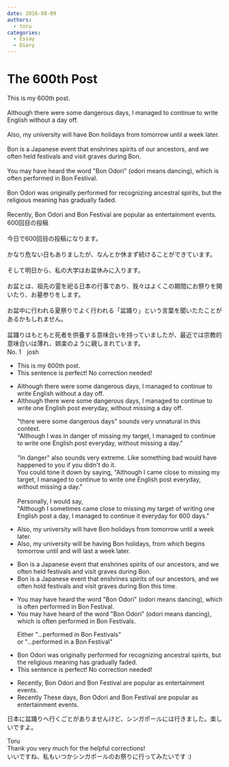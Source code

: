 ```yaml
---
date: 2016-08-09
authors:
  - toru
categories:
  - Essay
  - Diary
---
```


<h1 id="subject_show">The 600th Post</h1>
<div class="date" hidden>Aug 9, 2016 11:15</div>
<div id="post"><div id="body_show_ori">
This is my 600th post.<br/><br/>Although there were some dangerous days, I managed to continue to write English without a day off.<br/><br/>Also, my university will have Bon holidays from tomorrow until a week later.<br/><br/>Bon is a Japanese event that enshrines spirits of our ancestors, and we often held festivals and visit graves during Bon.<br/><br/>You may have heard the word "Bon Odori" (odori means dancing), which is often performed in Bon Festival.<br/><br/>Bon Odori was originally performed for recognizing ancestral spirits, but the religious meaning has gradually faded.<br/><br/>Recently, Bon Odori and Bon Festival are popular as entertainment events.
</div></div>

<!-- more -->

<div id="post_ja"><div id="body_show_mo">
600回目の投稿<br/><br/>今日で600回目の投稿になります。<br/><br/>かなり危ない日もありましたが、なんとか休まず続けることができています。<br/><br/>そして明日から、私の大学はお盆休みに入ります。<br/><br/>お盆とは、祖先の霊を祀る日本の行事であり、我々はよくこの期間にお祭りを開いたり、お墓参りをします。<br/><br/>お盆中に行われる夏祭りでよく行われる「盆踊り」という言葉を聞いたたことがあるかもしれません。<br/><br/>盆踊りはもともと死者を供養する意味合いを持っていましたが、最近では宗教的意味合いは薄れ、娯楽のように親しまれています。
</div></div>
<div id="block"><div class="first_name"> No. 1　<span class="just_name">josh</span></div><div id="block2">
<ul class="correction_field">
<li class="incorrect">This is my 600th post.</li>
<li class="corrected perfect">This sentence is perfect! No correction needed!</li>
</ul>
<ul class="correction_field">
<li class="incorrect">Although there were some dangerous days, I managed to continue to write English without a day off.</li>
<li class="corrected correct">
Although <span class="f_gray">there were some dangerous days</span>, I managed to continue to write <span class="f_blue">one</span> English post <span class="f_blue">everyday, </span>without <span class="f_blue">missing </span>a day <span class="sline">off</span>.
<p class="correction_comment">"there were some dangerous days" sounds very unnatural in this context.<br/>"Although I was in danger of missing my target, I managed to continue to write one English post everyday, without missing a day."<br/><br/>"In danger" also sounds very extreme. Like something bad would have happened to you if you didn't do it.<br/>You could tone it down by saying, "Although I came close to missing my target, I managed to continue to write one English post everyday, without missing a day."<br/><br/>Personally, I would say,<br/>"Although I sometimes came close to missing my target of writing one English post a day, I managed to continue it everyday for 600 days."</p>
</li>
</ul>
<ul class="correction_field">
<li class="incorrect">Also, my university will have Bon holidays from tomorrow until a week later.</li>
<li class="corrected correct">
Also, my university will <span class="f_blue">be</span> <span class="f_blue">having </span>Bon holidays, <span class="sline">from</span> <span class="f_blue">which</span> begins tomorrow <span class="sline">until</span> <span class="f_blue">and will last </span>a week <span class="sline">later</span>.
</li>
</ul>
<ul class="correction_field">
<li class="incorrect">Bon is a Japanese event that enshrines spirits of our ancestors, and we often held festivals and visit graves during Bon.</li>
<li class="corrected correct">
Bon is a Japanese event that enshrines spirits of our ancestors, and we often h<span class="f_red">o</span>ld festivals and visit graves during <span class="sline">Bon</span> this time.
</li>
</ul>
<ul class="correction_field">
<li class="incorrect">You may have heard the word "Bon Odori" (odori means dancing), which is often performed in Bon Festival.</li>
<li class="corrected correct">
You may have heard <span class="f_blue">of</span> the word "Bon Odori" (odori means dancing), which is often performed in Bon Festival<span class="f_blue">s</span>.
<p class="correction_comment">Either "...performed in Bon Festivals" <br/>or "...performed in a Bon Festival"</p>
</li>
</ul>
<ul class="correction_field">
<li class="incorrect">Bon Odori was originally performed for recognizing ancestral spirits, but the religious meaning has gradually faded.</li>
<li class="corrected perfect">This sentence is perfect! No correction needed!</li>
</ul>
<ul class="correction_field">
<li class="incorrect">Recently, Bon Odori and Bon Festival are popular as entertainment events.</li>
<li class="corrected correct">
<span class="sline">Recently</span><span class="f_blue"> These days</span>, Bon Odori and Bon Festival are popular as entertainment events.
</li>
</ul>
<p class="comment_small">
 日本に盆踊りへ行くごとがありませんけど、シンガポールには行きました。楽しいですよ。
</p>

</div><div class="name"><span class="just_name">Toru</span><br>
Thank you very much for the helpful corrections!<br/>いいですね、私もいつかシンガポールのお祭りに行ってみたいです :)
</div>
</div>
